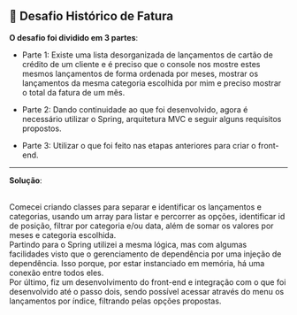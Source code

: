 ## 🎯 Desafio Histórico de Fatura

**O desafio foi dividido em 3 partes**:

* Parte 1:
Existe uma lista desorganizada de lançamentos de cartão de crédito de um cliente e é preciso que o console nos mostre estes mesmos lançamentos de forma ordenada por meses, mostrar os lançamentos da mesma categoria escolhida por mim e preciso mostrar o total da fatura de um mês.

* Parte 2:
Dando continuidade ao que foi desenvolvido, agora é necessário utilizar o Spring, arquitetura MVC e seguir alguns requisitos propostos.

* Parte 3:
Utilizar o que foi feito nas etapas anteriores para criar o front-end.

<hr>

**Solução**:

<br>Comecei criando classes para separar e identificar os lançamentos e categorias, usando um array para listar e percorrer as opções, identificar id de posição, filtrar por categoria e/ou data, além de somar os valores por meses e categoria escolhida.
<br>Partindo para o Spring utilizei a mesma lógica, mas com algumas facilidades visto que o gerenciamento de dependência por uma injeção de dependência. Isso porque, por estar instanciado em memória, há uma conexão entre todos eles.
<br>Por último, fiz um desenvolvimento do front-end e integração com o que foi desenvolvido até o passo dois, sendo possível acessar através do menu os lançamentos por índice, filtrando pelas opções propostas.
